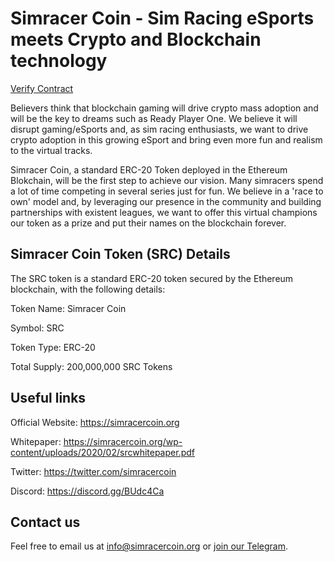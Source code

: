 # Simracer Coin - Sim Racing eSports meets Crypto and Blockchain technology

[Verify Contract](https://etherscan.io/token/0x16587cf43f044aba0165ffa00acf412631194e4b)

Believers think that blockchain gaming will drive crypto mass adoption and will be the key to dreams such as Ready Player One. We believe it will disrupt gaming/eSports and, as sim racing enthusiasts, we want to drive crypto adoption in this growing eSport and bring even more fun and realism to the virtual tracks.

Simracer Coin, a standard ERC-20 Token deployed in the Ethereum Blokchain, will be the first step to achieve our vision. Many simracers spend a lot of time competing in several series just for fun. We believe in a 'race to own' model and, by leveraging our presence in the community and building partnerships with existent leagues, we want to offer this virtual champions our token as a prize and put their names on the blockchain forever.

## Simracer Coin Token (SRC) Details

The SRC token is a standard ERC-20 token secured by the Ethereum blockchain, with the following details:

Token Name: Simracer Coin

Symbol: SRC

Token Type: ERC-20

Total Supply: 200,000,000 SRC Tokens

## Useful links

Official Website: https://simracercoin.org

Whitepaper: https://simracercoin.org/wp-content/uploads/2020/02/srcwhitepaper.pdf

Twitter: https://twitter.com/simracercoin

Discord: https://discord.gg/BUdc4Ca

## Contact us

Feel free to email us at [info@simracercoin.org](mailto:info@simracercoin.org) or [join our Telegram](https://t.me/simracercoin).

